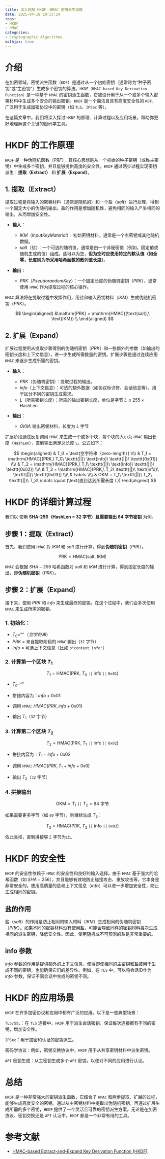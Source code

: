 ```yaml
---
title: 深入理解 HKDF：HMAC 密钥派生函数
date: 2025-04-18 10:33:24
tags:
- HKDF
- HMAC
categories:
- Cryptographic Algorithms
mathjax: true
---
```


# 介绍
在加密领域，密钥派生函数（`KDF`）是通过从一个初始密钥（通常称为“种子密钥”或“主密钥”）生成多个密钥的算法。`HKDF（HMAC-based Key Derivation Function）`是一种基于 `HMAC` 的密钥派生函数，它被设计用于从一个或多个输入密钥材料中生成多个安全的输出密钥。`HKDF` 是一个简洁且具有高度安全性的 `KDF`，广泛用于生成加密协议中的密钥（如 `TLS`、`IPSec` 等）。

在这篇文章中，我们将深入探讨 `HKDF` 的原理、计算过程以及应用场景，帮助你更好地理解这个关键的密码学工具。
<!--more-->

# HKDF 的工作原理

`HKDF` 是一种伪随机函数（$PRF$），其核心思想是从一个初始的种子密钥（或称主密钥）中生成多个密钥，并且能够提供高度的安全性。`HKDF` 通过两步过程实现密钥派生：**提取（Extract）** 和 **扩展（Expand）**。

## 1. 提取（Extract）

提取过程是将输入的密钥材料（通常是随机的）和一个盐（$salt$）进行处理，得到一个固定大小的伪随机输出。盐的作用是增加随机性，避免相同的输入产生相同的输出，从而增加安全性。

- **输入**：
    - $IKM（Input Key Material）$：初始密钥材料，通常是一个主密钥或其他随机数据。
    - $salt$（盐）：一个可选的随机值，通常是由一个非秘密值（例如，固定值或随机生成的值）组成。盐可以为空，**但为空时应使用特定的默认值（如全零，长度则为所采用哈希函数的散列值长度）**。

- **输出**：
    - $PRK（Pseudorandom Key）$：一个固定长度的伪随机密钥（$PRK$），通常使用 `HMAC` 作为提取过程的核心操作。

`HMAC` 算法将在提取过程中发挥作用，用盐和输入密钥材料（$IKM$）生成伪随机密钥（$PRK$）。

$$
\begin{aligned}
&\mathrm{PRK} = \mathrm{HMAC}(\text{salt},\ \text{IKM}) \\
\end{aligned}
$$


## 2. 扩展（Expand）

扩展过程使用从提取步骤得到的伪随机密钥（$PRK$）和一些额外的参数（如输出的密钥长度和上下文信息），进一步生成所需数量的密钥。扩展步骤是通过连续应用 `HMAC` 来逐步生成所需的密钥。

- **输入**：

    - $PRK$（伪随机密钥）：提取过程的输出。
    - $info$（上下文信息）：可选的额外数据（如协议标识符、会话信息等），用于区分不同的密钥生成需求。
    - $L$（所需密钥长度）：所需的输出密钥长度，单位是字节 $L \leq 255 \times \text{HashLen}$


- **输出**：

    - ${OKM}$: 输出密钥材料，长度为 $L$ 字节

扩展阶段通过反复调用 `HMAC` 来生成一个或多个块，每个块的大小为 `HMAC` 输出长度（`HashLen`），直到输出满足总长度 `L`。公式如下：


$$
\begin{aligned}
& T_0 = \text{空字符串（zero-length）} \\\\
& T_1 = \mathrm{HMAC}(PRK,\ T_0\ \texttt{||}\ \text{info}\ \texttt{||}\ \texttt{0x01}) \\\\
& T_2 = \mathrm{HMAC}(PRK,\ T_1\ \texttt{||}\ \text{info}\ \texttt{||}\ \texttt{0x02}) \\\\
& T_3 = \mathrm{HMAC}(PRK,\ T_2\ \texttt{||}\ \text{info}\ \texttt{||}\ \texttt{0x03}) \\\\
& \vdots \\\\
& OKM = T_1\ \texttt{||}\ T_2\ \texttt{||}\ T_3\ \cdots \quad (\text{直到达到所需长度 L})
\end{aligned}
$$


# HKDF 的详细计算过程

我们以 使用 **SHA-256（HashLen = 32 字节）且需要输出 64 字节密钥** 为例。


## 步骤 1：提取（Extract）
首先，我们使用 `HMAC` 对 $IKM$ 和 $salt$ 进行计算，得到**伪随机密钥**（$PRK$）。

$$
\mathrm{PRK} = \mathrm{HMAC}(\text{salt},\ \text{IKM})
$$

`HMAC` 会根据 $SHA-256$ 哈希函数对 $salt$ 和 $IKM$ 进行计算，得到固定长度的输出，即**伪随机密钥**（$PRK$）。

## 步骤 2：扩展（Expand）

接下来，使用 $PRK$ 和 $info$ 来生成最终的密钥。在这个过程中，我们会多次使用 `HMAC` 来生成所需的密钥。

###  1. 初始化：
- $T_0 = “”（空字符串）$
- $PRK$ = 来自提取阶段的 `HMAC` 输出（`32` 字节）
- $info$ = 可选上下文信息（比如 `b"context info"`）

### 2. 计算第一个区块 $T_1$

$$
T_1 = \mathrm{HMAC}(\mathrm{PRK},\ T_0\ \texttt{||}\ \text{info}\ \texttt{||}\ \texttt{0x01})
$$

- $T_0 = “”$

- 拼接内容为：$info + 0x01$

- 调用 `HMAC`: $HMAC(PRK, info + 0x01)$

- 输出 $T_1$（`32` 字节）


### 3. 计算第二个区块 $T_2$

$$
T_2 = \mathrm{HMAC}(\mathrm{PRK},\ T_1\ \texttt{||}\ \text{info}\ \texttt{||}\ \texttt{0x02})
$$


- 拼接内容为：$T_1 + info + 0x02$

- 调用 `HMAC`: $HMAC(PRK, T_1 + info + 0x0)$

- 输出 $T_2$（`32` 字节）

### 4. 拼接输出

$$
\mathrm{OKM} = T_1\ \texttt{||}\ T_2 = 64\ \text{字节}
$$

如果需要更多字节（如 `80` 字节），则继续生成 $T_3$：

$$
T_3 = \mathrm{HMAC}(\mathrm{PRK},\ T_2\ \texttt{||}\ \text{info}\ \texttt{||}\ \texttt{0x03})
$$

依此类推，直到拼接够 $L$ 字节为止。


# HKDF 的安全性

`HKDF` 的安全性依赖于 `HMAC` 的安全性和良好的输入选择。由于 `HMAC` 基于强大的哈希函数（如 $SHA-256$），并且能够有效地防止碰撞攻击、重放攻击等，它本身是非常安全的。使用高质量的盐和上下文信息（$info$）可以进一步增加安全性，防止生成相同的密钥。

## 盐的作用

盐（$salt$）的作用是防止相同的输入材料（$IKM$）生成相同的伪随机密钥（$PRK$）。如果不同的密钥材料没有使用盐，可能会导致同样的密钥材料每次生成相同的派生密钥，降低安全性。因此，使用随机或不可预测的盐是非常重要的。

## info 参数
$info$ 参数的作用是提供额外的上下文信息，使得即使相同的主密钥和盐被用于生成不同的密钥，也能确保它们的差异性。例如，在 `TLS` 中，可以将会话ID作为 $info$ 参数，保证不同会话中生成的密钥不同。

# HKDF 的应用场景

`HKDF` 在许多加密协议和应用中都有广泛的应用。以下是一些典型场景：

`TLS/SSL`：在 `TLS` 连接中，`HKDF` 用于派生会话密钥，保证每次连接都有不同的密钥，增加安全性。

`IPSec`：用于加密和认证的密钥派生。

密码学协议：例如，密钥交换协议中，`HKDF` 用于从共享密钥材料中派生密钥。

`API` 密钥生成：从主密钥生成多个 `API` 密钥，以便对不同的应用进行认证。

# 总结

`HKDF` 是一种非常强大的密钥派生函数，它结合了 `HMAC` 和两步提取、扩展的过程，能够生成高度安全的密钥。通过从主密钥材料中提取出伪随机密钥，再通过扩展生成所需的多个密钥，`HKDF` 提供了一个灵活且可靠的密钥派生方案。无论是在加密协议、密钥交换还是 `API` 认证中，`HKDF` 都是一个非常有用的工具。

# 参考文献

- [HMAC-based Extract-and-Expand Key Derivation Function (HKDF)](https://datatracker.ietf.org/doc/html/rfc5869)

